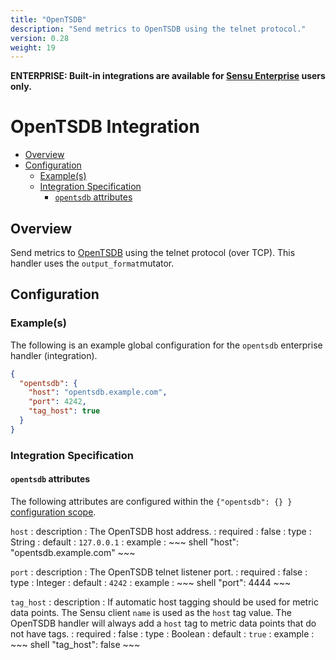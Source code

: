 ```yaml
---
title: "OpenTSDB"
description: "Send metrics to OpenTSDB using the telnet protocol."
version: 0.28
weight: 19
---
```


**ENTERPRISE: Built-in integrations are available for [Sensu Enterprise][1]
users only.**

# OpenTSDB Integration

- [Overview](#overview)
- [Configuration](#configuration)
  - [Example(s)](#examples)
  - [Integration Specification](#integration-specification)
    - [`opentsdb` attributes](#opentsdb-attributes)

## Overview

Send metrics to [OpenTSDB][2] using the telnet protocol (over TCP). This
handler uses the `output_format`mutator.

## Configuration

### Example(s)

The following is an example global configuration for the `opentsdb` enterprise
handler (integration).

~~~ json
{
  "opentsdb": {
    "host": "opentsdb.example.com",
    "port": 4242,
    "tag_host": true
  }
}
~~~

### Integration Specification

#### `opentsdb` attributes

The following attributes are configured within the `{"opentsdb": {} }`
[configuration scope][3].

`host`
: description
  : The OpenTSDB host address.
: required
  : false
: type
  : String
: default
  : `127.0.0.1`
: example
  : ~~~ shell
    "host": "opentsdb.example.com"
    ~~~

`port`
: description
  : The OpenTSDB telnet listener port.
: required
  : false
: type
  : Integer
: default
  : `4242`
: example
  : ~~~ shell
    "port": 4444
    ~~~

`tag_host`
: description
  : If automatic host tagging should be used for metric data points. The Sensu
    client `name` is used as the `host` tag value. The OpenTSDB handler will
    always add a `host` tag to metric data points that do not have tags.
: required
  : false
: type
  : Boolean
: default
  : `true`
: example
  : ~~~ shell
    "tag_host": false
    ~~~

[1]:  /enterprise
[2]:  http://opentsdb.net?ref=sensu-enterprise
[3]:  ../../reference/configuration.html#configuration-scopes
